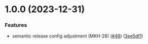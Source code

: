 # 1.0.0 (2023-12-31)


### Features

* semantic release config adjustment (MKH-28) ([#49](https://github.com/dylannnn/ngx-multi-keywords-highlighter/issues/49)) ([3ee5df1](https://github.com/dylannnn/ngx-multi-keywords-highlighter/commit/3ee5df165075a44fce6efb57ae0092a6bfff42d9))
